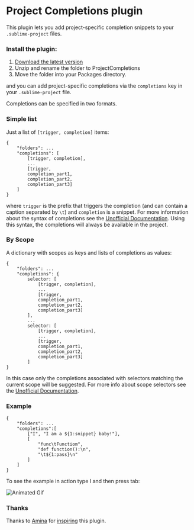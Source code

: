 # Project Completions plugin

This plugin lets you add project-specific completion snippets to your `.sublime-project` files.

### Install the plugin:

  1. [Download the latest version](https://github.com/Savanlars/sublime-project-completions/archive/master.zip)
  2. Unzip and rename the folder to ProjectCompletions
  3. Move the folder into your Packages directory.

and you can add project-specific completions via the `completions` key in your `.sublime-project` file.

Completions can be specified in two formats.

### Simple list

Just a list of `[trigger, completion]` items:

```
{
    "folders": ...
    "completions": [
        [trigger, completion],
        ...
        [trigger,
        completion_part1,
        completion_part2,
        completion_part3]
    ]
}
```

where `trigger` is the prefix that triggers the completion (and can contain a caption separated by `\t`) and `completion` is a snippet.
For more information about the syntax of completions see the [Unofficial Documentation][docs].
Using this syntax, the completions will always be available in the project.

### By Scope

A dictionary with scopes as keys and lists of completions as values:

```
{
    "folders": ...
    "completions": {
        selector: [
            [trigger, completion],
            ...
            [trigger,
            completion_part1,
            completion_part2,
            completion_part3]
        ],
        ...
        selector: [
            [trigger, completion],
            ...
            [trigger,
            completion_part1,
            completion_part2,
            completion_part3]
        ]
}
```

In this case only the completions associated with selectors matching the current scope will be suggested.
For more info about scope selectors see the [Unofficial Documentation][selectors].

### Example
```
{
    "folders": ...
    "completions":[
        ["I", "I am a ${1:snippet} baby!"],
        [
            "func\tFunctiom",
            "def function():\n",
            "\t${1:pass}\n"
        ]
    ]
}
```

To see the example in action type I and then press tab:

![Animated Gif](http://zippy.gfycat.com/AchingPleasingCockerspaniel.gif)


### Thanks

Thanks to [Amina](http://superuser.com/users/185370/amina) for [inspiring](http://superuser.com/q/965658/496621) this plugin.

[docs]: https://sublime-text-unofficial-documentation.readthedocs.org/en/latest/reference/api.html#sublime_plugin.EventListener.on_query_completions
[selectors]: https://sublime-text-unofficial-documentation.readthedocs.org/en/latest/extensibility/syntaxdefs.html#scopes-and-scope-selectors
